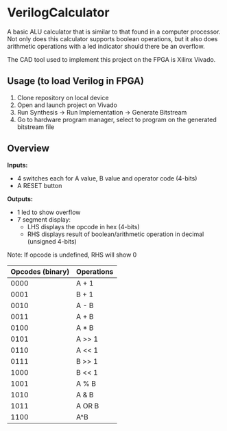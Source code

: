 # VerilogCalculator
A basic ALU calculator that is similar to that found in a computer processor. Not only does this calculator supports boolean operations, but it also does arithmetic operations with a led indicator should there be an overflow.

The CAD tool used to implement this project on the FPGA is Xilinx Vivado.

## Usage (to load Verilog in FPGA)
1) Clone repository on local device
2) Open and launch project on Vivado
3) Run Synthesis -> Run Implementation -> Generate Bitstream
4) Go to hardware program manager, select to program on the generated bitstream file

## Overview
**Inputs:**
- 4 switches each for A value, B value and operator code (4-bits)
- A RESET button

**Outputs:**
- 1 led to show overflow
- 7 segment display:
   - LHS displays the opcode in hex (4-bits)
   - RHS displays result of boolean/arithmetic operation in decimal (unsigned 4-bits)
     
Note: If opcode is undefined, RHS will show 0

| **Opcodes (binary)** | **Operations** |
| :---         |     :---     |
| 0000         | A + 1        | 
| 0001         | B + 1        | 
| 0010         | A - B        |
| 0011         | A + B        | 
| 0100         | A * B        |
| 0101         | A >> 1       |
| 0110         | A << 1       |
| 0111         | B >> 1       |
| 1000         | B << 1       |
| 1001         | A % B        |
| 1010         | A & B        |
| 1011         | A OR B       |
| 1100         | A^B          |





